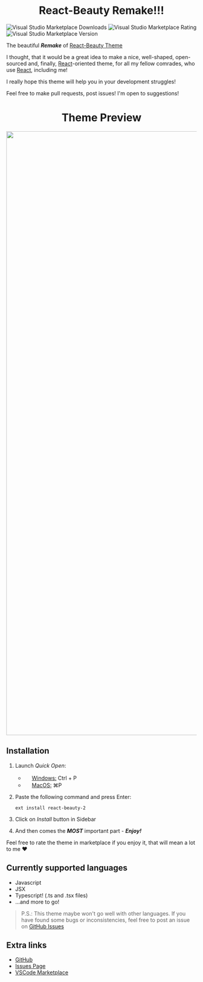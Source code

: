 <h1 align="center">React-Beauty Remake!!!</h1>

![Visual Studio Marketplace Downloads](https://img.shields.io/visual-studio-marketplace/d/ImpendingDoom28.react-beauty-2?color=0d6a7a&label=Downloads)
![Visual Studio Marketplace Rating](https://img.shields.io/visual-studio-marketplace/r/ImpendingDoom28.react-beauty-2?style=flat-square&label=Rating)
![Visual Studio Marketplace Version](https://img.shields.io/visual-studio-marketplace/v/ImpendingDoom28.react-beauty-2?color=673dfd&label=Version)

The beautiful ***Remake*** of [React-Beauty Theme](https://marketplace.visualstudio.com/items?itemName=ImpendingDoom.react-beauty-theme "React-Beauty \"The First\" on Marketplace")

I thought, that it would be a great idea to make a nice, well-shaped, open-sourced 
and, finally, [React][1]-oriented theme, for all my fellow comrades, who use [React][1], including me!

I really hope this theme will help you in your development struggles!

Feel free to make pull requests, post issues! I'm open to suggestions!

<h1 align="center">Theme Preview</h1>
<p align="center"><img width="1600px" src="https://i.ibb.co/bb6WLjd/2022-07-25-004157.png" /></p>

## Installation

1) Launch *Quick Open*:
	- <img src="https://www.microsoft.com/favicon.ico" width=16 height=16/> <a href="https://code.visualstudio.com/shortcuts/keyboard-shortcuts-windows.pdf">Windows:</a> Ctrl + P
	- <img src="https://developer.apple.com/favicon.ico" width=16 height=16 /> <a href="https://code.visualstudio.com/shortcuts/keyboard-shortcuts-macos.pdf">MacOS:</a> ⌘P

2) Paste the following command and press Enter:
	```shell
	ext install react-beauty-2
	```
3) Click on *Install* button in Sidebar
4) And then comes the ***MOST*** important part - ***Enjoy!***

Feel free to rate the theme in marketplace if you enjoy it, that will mean a lot to me ❤️

## Currently supported languages
- Javascript
- JSX
- Typescript! (.ts and .tsx files)
- ...and more to go!

> P.S.: This theme maybe won't go well with other languages. If you have found some bugs or inconsistencies, feel free to post an issue on [GitHub Issues][2]
## Extra links

- [GitHub](https://github.com/ImpendingDoom28/react-beauty-2.0 "Theme repository")
- [Issues Page][2]
- [VSCode Marketplace](https://marketplace.visualstudio.com/items?itemName=ImpendingDoom28.react-beauty-2&ssr=false#overview "Theme on Marketplace")

[1]: https://reactjs.org/ "React Official documentation"
[2]: https://github.com/ImpendingDoom28/react-beauty-2.0/issues "GitHub Issues"